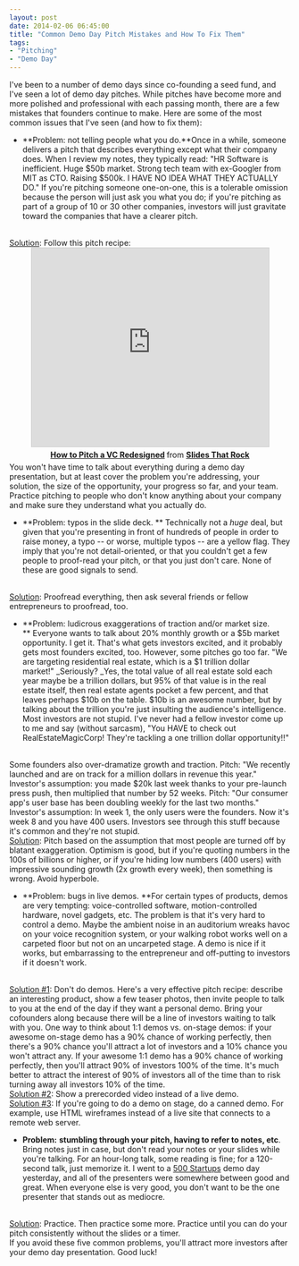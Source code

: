 ```yaml
---
layout: post
date: 2014-02-06 06:45:00
title: "Common Demo Day Pitch Mistakes and How To Fix Them"
tags:
- "Pitching"
- "Demo Day"
---
```


I've been to a number of demo days since co-founding a seed fund, and I've seen a lot of demo day pitches. While pitches have become more and more polished and professional with each passing month, there are a few mistakes that founders continue to make. Here are some of the most common issues that I've seen (and how to fix them):

- **Problem: not telling people what you do.**Once in a while, someone delivers a pitch that describes everything except what their company does. When I review my notes, they typically read: "HR Software is inefficient. Huge $50b market. Strong tech team with ex-Googler from MIT as CTO. Raising $500k. I HAVE NO IDEA WHAT THEY ACTUALLY DO." If you're pitching someone one-on-one, this is a tolerable omission because the person will just ask you what you do; if you're pitching as part of a group of 10 or 30 other companies, investors will just gravitate toward the companies that have a clearer pitch.  
<br>
<u>Solution</u>: Follow this pitch recipe:  
<center>
<iframe src="http://www.slideshare.net/slideshow/embed_code/14749407" width="425" height="355" frameborder="0" marginwidth="0" marginheight="0" scrolling="no" style="border:1px solid #CCC; border-width:1px; margin-bottom:5px; max-width: 100%;" allowfullscreen> </iframe> <div style="margin-bottom:5px"> <strong> <a href="http://www.slideshare.net/slidesthatrock/how-to-pitch-a-vc-redesigned" title="How to Pitch a VC Redesigned" target="_blank">How to Pitch a VC Redesigned</a> </strong> from <strong><a href="http://www.slideshare.net/slidesthatrock" target="_blank">Slides That Rock</a></strong> </div>
</center>
You won't have time to talk about everything during a demo day presentation, but at least cover the problem you're addressing, your solution, the size of the opportunity, your progress so far, and your team. Practice pitching to people who don't know anything about your company and make sure they understand what you actually do.

- **Problem: typos in the slide deck. ** Technically not a _huge_ deal, but given that you're presenting in front of hundreds of people in order to raise money, a typo -- or worse, multiple typos -- are a yellow flag. They imply that you're not detail-oriented, or that you couldn't get a few people to proof-read your pitch, or that you just don't care. None of these are good signals to send.  
<br>
<u>Solution</u>: Proofread everything, then ask several friends or fellow entrepreneurs to proofread, too.

- **Problem: ludicrous exaggerations of traction and/or market size. ** Everyone wants to talk about 20% monthly growth or a $5b market opportunity. I get it. That's what gets investors excited, and it probably gets most founders excited, too. However, some pitches go too far. "We are targeting residential real estate, which is a $1 trillion dollar market!" _Seriously? _Yes, the total value of all real estate sold each year maybe be a trillion dollars, but 95% of that value is in the real estate itself, then real estate agents pocket a few percent, and that leaves perhaps $10b on the table. $10b is an awesome number, but by talking about the trillion you're just insulting the audience's intelligence. Most investors are not stupid. I've never had a fellow investor come up to me and say (without sarcasm), "You HAVE to check out RealEstateMagicCorp! They're tackling a one trillion dollar opportunity!!"  
<br>
Some founders also over-dramatize growth and traction. Pitch: "We recently launched and are on track for a million dollars in revenue this year." Investor's assumption: you made $20k last week thanks to your pre-launch press push, then multiplied that number by 52 weeks. Pitch: "Our consumer app's user base has been doubling weekly for the last two months." Investor's assumption: In week 1, the only users were the founders. Now it's week 8 and you have 400 users. Investors see through this stuff because it's common and they're not stupid.  
<br>
<u>Solution</u>: Pitch based on the assumption that most people are turned off by blatant exaggeration. Optimism is good, but if you're quoting numbers in the 100s of billions or higher, or if you're hiding low numbers (400 users) with impressive sounding growth (2x growth every week), then something is wrong. Avoid hyperbole.

- **Problem: bugs in live demos. **For certain types of products, demos are very tempting: voice-controlled software, motion-controlled hardware, novel gadgets, etc. The problem is that it's very hard to control a demo. Maybe the ambient noise in an auditorium wreaks havoc on your voice recognition system, or your walking robot works well on a carpeted floor but not on an uncarpeted stage. A demo is nice if it works, but embarrassing to the entrepreneur and off-putting to investors if it doesn't work.  
<br>
<u>Solution #1</u>: Don't do demos. Here's a very effective pitch recipe: describe an interesting product, show a few teaser photos, then invite people to talk to you at the end of the day if they want a personal demo. Bring your cofounders along because there will be a line of investors waiting to talk with you. One way to think about 1:1 demos vs. on-stage demos: if your awesome on-stage demo has a 90% chance of working perfectly, then there's a 90% chance you'll attract a lot of investors and a 10% chance you won't attract any. If your awesome 1:1 demo has a 90% chance of working perfectly, then you'll attract 90% of investors 100% of the time. It's much better to attract the interest of 90% of investors all of the time than to risk turning away all investors 10% of the time.  
<br>
<u>Solution #2</u>: Show a prerecorded video instead of a live demo.  
<br>
<u>Solution #3</u>: If you're going to do a demo on stage, do a canned demo. For example, use HTML wireframes instead of a live site that connects to a remote web server.

- **Problem:** **stumbling through your pitch, having to refer to notes, etc**. Bring notes just in case, but don't read your notes or your slides while you're talking. For an hour-long talk, some reading is fine; for a 120-second talk, just memorize it. I went to a <a href="http://500.co/" target="_blank">500 Startups</a> demo day yesterday, and all of the presenters were somewhere between good and great. When everyone else is very good, you don't want to be the one presenter that stands out as mediocre.  
<br>
<u>Solution</u>: Practice. Then practice some more. Practice until you can do your pitch consistently without the slides or a timer.  

<br>
If you avoid these five common problems, you'll attract more investors after your demo day presentation. Good luck!